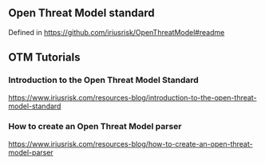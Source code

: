 ## Open Threat Model standard
Defined in https://github.com/iriusrisk/OpenThreatModel#readme

## OTM Tutorials

### Introduction to the Open Threat Model Standard
https://www.iriusrisk.com/resources-blog/introduction-to-the-open-threat-model-standard

### How to create an Open Threat Model parser
https://www.iriusrisk.com/resources-blog/how-to-create-an-open-threat-model-parser
